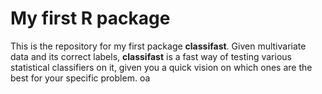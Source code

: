 # My first R package
This is the repository for my first package __classifast__. Given multivariate data and its correct labels, __classifast__ is a fast way of testing various statistical classifiers on it, given you a quick vision on which ones are the best for your specific problem. oa
